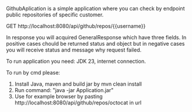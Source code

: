 GithubAplication is a simple application where you can check by endpoint public repositories of specific customer.


GET http://localhost:8080/api/github/repos/{{username}} 

In response you will acquired GeneralResponse which have three fields.
In positive cases chould be returned status and object but in negative cases you will receive status and message why request failed.

To run application you need:
JDK 23, 
internet connection.

To run by cmd please:
1. Install Java, maven and build jar by mvn clean install
2. Run command: "java -jar Application.jar"
3. Use for example browser by pasting http://localhost:8080/api/github/repos/octocat in url

